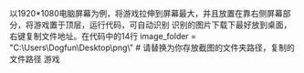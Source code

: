 以1920*1080电脑屏幕为例，将游戏拉伸到屏幕最大，并且放置在靠右侧屏幕部分，将游戏置于顶层，运行代码，可自动识别
识别的图片下载下最好放到桌面，右键复制文件地址。在代码中的14行    image_folder = "C:\\Users\\Dogfun\\Desktop\\png\\"  # 请替换为你存放截图的文件夹路径，复制的文件路径
游戏
